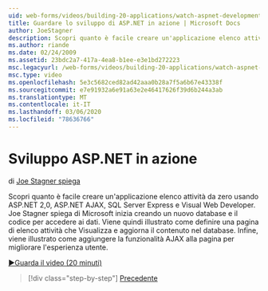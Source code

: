 ```yaml
---
uid: web-forms/videos/building-20-applications/watch-aspnet-development-in-action
title: Guardare lo sviluppo di ASP.NET in azione | Microsoft Docs
author: JoeStagner
description: Scopri quanto è facile creare un'applicazione elenco attività "to do" da zero usando ASP.NET 2,0, ASP.NET AJAX, SQL Server Express e Visual Web Developer. MIC...
ms.author: riande
ms.date: 02/24/2009
ms.assetid: 23bdc2a7-417a-4ea8-b1ee-e3e1bd272223
msc.legacyurl: /web-forms/videos/building-20-applications/watch-aspnet-development-in-action
msc.type: video
ms.openlocfilehash: 5e3c5682ced82ad42aaa0b28a7f5a6b67e43338f
ms.sourcegitcommit: e7e91932a6e91a63e2e46417626f39d6b244a3ab
ms.translationtype: MT
ms.contentlocale: it-IT
ms.lasthandoff: 03/06/2020
ms.locfileid: "78636766"
---
```

# <a name="watch-aspnet-development-in-action"></a>Sviluppo ASP.NET in azione

di [Joe Stagner spiega](https://github.com/JoeStagner)

Scopri quanto è facile creare un'applicazione elenco attività da zero usando ASP.NET 2,0, ASP.NET AJAX, SQL Server Express e Visual Web Developer. Joe Stagner spiega di Microsoft inizia creando un nuovo database e il codice per accedere ai dati. Viene quindi illustrato come definire una pagina di elenco attività che Visualizza e aggiorna il contenuto nel database. Infine, viene illustrato come aggiungere la funzionalità AJAX alla pagina per migliorare l'esperienza utente.

[&#9654;Guarda il video (20 minuti)](https://channel9.msdn.com/Blogs/ASP-NET-Site-Videos/watch-aspnet-development-in-action)

> [!div class="step-by-step"]
> [Precedente](lesson-8-working-with-the-gridview-and-formview.md)
